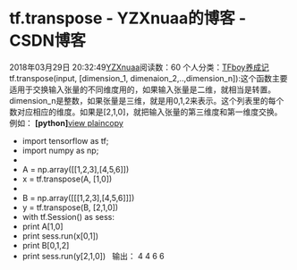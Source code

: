 # tf.transpose - YZXnuaa的博客 - CSDN博客
2018年03月29日 20:32:49[YZXnuaa](https://me.csdn.net/YZXnuaa)阅读数：60
个人分类：[TFboy养成记](https://blog.csdn.net/YZXnuaa/article/category/7388667)
tf.transpose(input, [dimension_1, dimenaion_2,..,dimension_n]):这个函数主要适用于交换输入张量的不同维度用的，如果输入张量是二维，就相当是转置。dimension_n是整数，如果张量是三维，就是用0,1,2来表示。这个列表里的每个数对应相应的维度。如果是[2,1,0]，就把输入张量的第三维度和第一维度交换。
例如：
**[python]**[view plain](https://blog.csdn.net/uestc_c2_403/article/details/73350498#)[copy](https://blog.csdn.net/uestc_c2_403/article/details/73350498#)
- import tensorflow as tf;  
- import numpy as np;  
- 
- A = np.array([[1,2,3],[4,5,6]])  
- x = tf.transpose(A, [1,0])  
- 
- B = np.array([[[1,2,3],[4,5,6]]])  
- y = tf.transpose(B, [2,1,0])  
- with tf.Session() as sess:  
- print A[1,0]  
- print sess.run(x[0,1])  
- print B[0,1,2]  
- print sess.run(y[2,1,0])  
输出：
4
4
6
6
